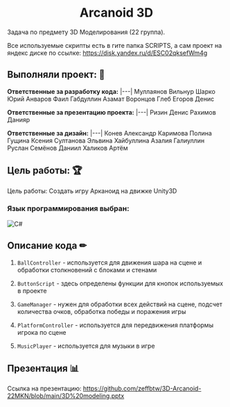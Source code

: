 <h1 align="center">Arcanoid 3D</h1> 

Задача по предмету 3D Моделирования (22 группа).

Все используемые скрипты есть в гите папка SCRIPTS, а сам проект на яндекс диске по ссылке: https://disk.yandex.ru/d/ESC02qksefWm4g

## Выполняли проект: 👥

**Ответственные за разработку кода:** 
|---|
Муллаянов Вильнур
Шарко Юрий
Анваров Фаил
Габдуллин Азамат
Воронцов Глеб
Егоров Денис

 **Ответственные за презентацию проекта:**
|---|
Ризин Денис
Рахимов Данияр

**Ответственные за дизайн:** 
|---|
Конев Александр
Каримова Полина
Гущина Ксения
Султанова Эльвина
Хайбуллина Азалия
Галиуллин Руслан
Семёнов Даниил
Халиков Артём


## Цель работы: 🏆
Цель работы: Создать игру Арканоид на движке Unity3D


### Язык программирования выбран: 
![C#](https://fiverr-res.cloudinary.com/t_profile_original,q_auto,f_auto/attachments/profile/photo/78516c109040193ed66c8e619a80d9c5-1592363958403/d18939a1-2c2e-4270-8131-1461b85bc7fc.png)


## Описание кода ✏
1. `BallController` - используется для движения шара на сцене и обработки столкновений с блоками и стенами

2. `ButtonScript` - здесь определены функции для кнопок используемых в проекте

3. `GameManager` - нужен для обработки всех действий на сцене, подсчет количества очков, обработка победы и поражения игры

4. `PlatformController` - используется для передвижения платформы игрока по сцене

5. `MusicPlayer` - используется для музыки в игре

## Презентация 📊

Ссылка на презентацию: https://github.com/zeffbtw/3D-Arcanoid-22MKN/blob/main/3D%20modeling.pptx
